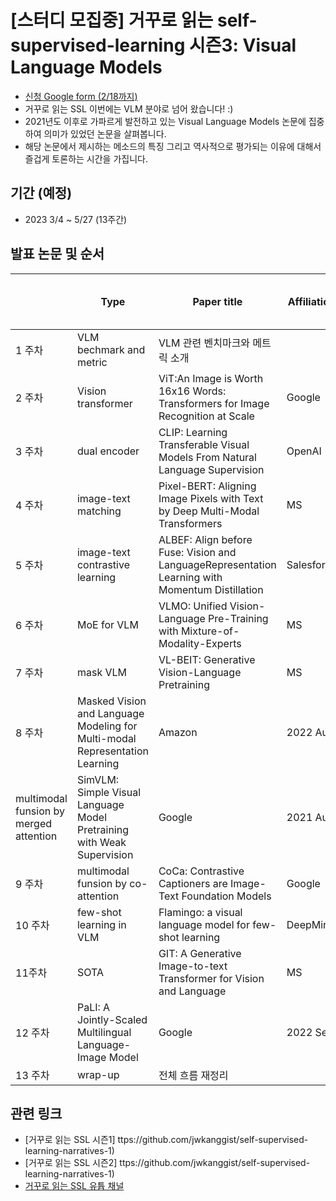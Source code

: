 # [스터디 모집중] 거꾸로 읽는 self-supervised-learning 시즌3: Visual Language Models

- [신청 Google form (2/18까지)](https://forms.gle/f7ZmUkfxNxBT1VUD8)
- 거꾸로 읽는 SSL 이번에는 VLM 분야로 넘어 왔습니다! :)
- 2021년도 이후로 가파르게 발전하고 있는 Visual Language Models 논문에 집중하여 의미가 있었던 논문을 살펴봅니다. 
- 해당 논문에서 제시하는 메소드의 특징 그리고 역사적으로 평가되는 이유에 대해서 즐겁게 토론하는 시간을 가집니다. 

## 기간 (예정)
- 2023 3/4 ~ 5/27 (13주간)

## 발표 논문 및 순서
  | Type | Paper title | Affiliation | Date to be published at ArXiv | Speaker | youtube link
-- | -- | -- | -- | -- | -- | --
1 주차 | VLM bechmark and metric | VLM 관련 벤치마크와 메트릭 소개 |   |   | 강재욱 |  
2 주차 | Vision transformer | ViT:An Image is Worth 16x16 Words: Transformers for Image Recognition at Scale | Google | 2020 Oct |   |  
3 주차 | dual encoder | CLIP: Learning Transferable Visual Models From Natural Language Supervision | OpenAI | 2021 Feb |   |  
4 주차 | image-text matching | Pixel-BERT: Aligning Image Pixels with Text by Deep Multi-Modal Transformers | MS | 2020 Apr |   |  
5 주차 | image-text contrastive learning | ALBEF: Align before Fuse: Vision and LanguageRepresentation Learning with Momentum Distillation | Salesforce | 2021 Jul |   |  
6 주차 | MoE for VLM | VLMO: Unified Vision-Language Pre-Training with Mixture-of-Modality-Experts | MS | 2021 Nov |   |  
7 주차 | mask VLM | VL-BEIT: Generative Vision-Language Pretraining | MS | 2022 Jun |   |  
8 주차 | Masked Vision and Language Modeling for Multi-modal Representation Learning | Amazon | 2022 Aug |   |  
multimodal funsion by merged attention | SimVLM: Simple Visual Language Model Pretraining with Weak Supervision | Google | 2021 Aug |   |  
9 주차 | multimodal funsion by  co-attention | CoCa: Contrastive Captioners are Image-Text Foundation Models | Google | 2022 May |   |  
10 주차 | few-shot learning in VLM | Flamingo: a visual language model for few-shot learning | DeepMind | 2022 Apr |   |  
11주차 | SOTA | GIT: A Generative Image-to-text Transformer for Vision and Language | MS | 2022 May |   |  
12 주차 | PaLI: A Jointly-Scaled Multilingual Language-Image Model | Google | 2022 Sep |   |  
13 주차 | wrap-up | 전체 흐름 재정리 |   |   | 강재욱 |  


## 관련 링크
- [거꾸로 읽는 SSL 시즌1] ttps://github.com/jwkanggist/self-supervised-learning-narratives-1)
- [거꾸로 읽는 SSL 시즌2] ttps://github.com/jwkanggist/self-supervised-learning-narratives-1)
- [거꾸로 읽는 SSL 유튭 채널](https://www.youtube.com/channel/UCTwcUmKhqeBhG0rQHkPVP6Q)
